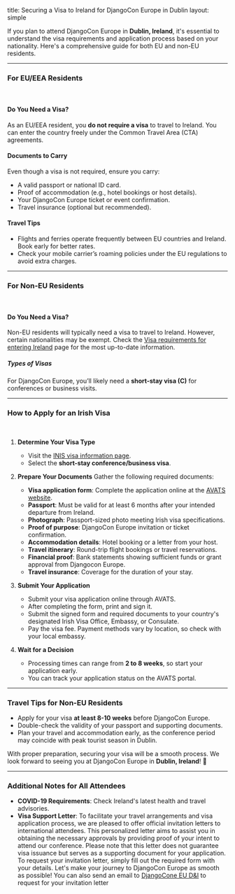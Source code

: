 title: Securing a Visa to Ireland for DjangoCon Europe in Dublin
layout: simple

If you plan to attend DjangoCon Europe in **Dublin, Ireland**, it's essential to understand the visa requirements and application process based on your nationality. Here's a comprehensive guide for both EU and non-EU residents.

---

### **For EU/EEA Residents**
&nbsp;

#### Do You Need a Visa?
As an EU/EEA resident, you **do not require a visa** to travel to Ireland. You can enter the country freely under the Common Travel Area (CTA) agreements.

#### Documents to Carry
Even though a visa is not required, ensure you carry:
- A valid passport or national ID card.
- Proof of accommodation (e.g., hotel bookings or host details).
- Your DjangoCon Europe ticket or event confirmation.
- Travel insurance (optional but recommended).

#### Travel Tips
- Flights and ferries operate frequently between EU countries and Ireland. Book early for better rates.
- Check your mobile carrier’s roaming policies under the EU regulations to avoid extra charges.

---

### **For Non-EU Residents**
&nbsp;

#### Do You Need a Visa?
Non-EU residents will typically need a visa to travel to Ireland. However, certain nationalities may be exempt. Check the <a href="https://www.citizensinformation.ie/en/moving-country/visas-for-ireland/visa-requirements-for-entering-ireland/" class="pages-links">Visa requirements for entering Ireland</a> page for the most up-to-date information.

##### Types of Visas
For DjangoCon Europe, you’ll likely need a **short-stay visa (C)** for conferences or business visits.


---

### How to Apply for an Irish Visa
&nbsp;

1. **Determine Your Visa Type**
   - Visit the <a href="https://www.irishimmigration.ie/" class="pages-links">INIS visa information page</a>.
   - Select the **short-stay conference/business visa**.

2. **Prepare Your Documents**
   Gather the following required documents:
   - **Visa application form**: Complete the application online at the <a href="https://www.visas.inis.gov.ie/AVATS/" class="pages-links">AVATS website</a>.
   - **Passport**: Must be valid for at least 6 months after your intended departure from Ireland.
   - **Photograph**: Passport-sized photo meeting Irish visa specifications.
   - **Proof of purpose**: DjangoCon Europe invitation or ticket confirmation.
   - **Accommodation details**: Hotel booking or a letter from your host.
   - **Travel itinerary**: Round-trip flight bookings or travel reservations.
   - **Financial proof**: Bank statements showing sufficient funds or grant approval from Djangocon Europe.
   - **Travel insurance**: Coverage for the duration of your stay.

3. **Submit Your Application**
   - Submit your visa application online through AVATS.
   - After completing the form, print and sign it.
   - Submit the signed form and required documents to your country's designated Irish Visa Office, Embassy, or Consulate.
   - Pay the visa fee. Payment methods vary by location, so check with your local embassy.


5. **Wait for a Decision**
   - Processing times can range from **2 to 8 weeks**, so start your application early.
   - You can track your application status on the AVATS portal.

---


### **Travel Tips for Non-EU Residents**
- Apply for your visa **at least 8-10 weeks** before DjangoCon Europe.
- Double-check the validity of your passport and supporting documents.
- Plan your travel and accommodation early, as the conference period may coincide with peak tourist season in Dublin.

With proper preparation, securing your visa will be a smooth process. We look forward to seeing you at DjangoCon Europe in **Dublin, Ireland**! 🎉

---

### **Additional Notes for All Attendees**

- **COVID-19 Requirements**: Check Ireland's latest health and travel advisories.
- **Visa Support Letter**:  To facilitate your travel arrangements and visa application process, we are pleased to offer official invitation letters to international attendees. This personalized letter aims to assist you in obtaining the necessary approvals by providing proof of your intent to attend our conference. Please note that this letter does not guarantee visa issuance but serves as a supporting document for your application. To request your invitation letter, simply fill out the required form with your details. Let's make your journey to DjangoCon Europe as smooth as possible!
You can also send an email to [DjangoCone EU D&I](mailto:diversity@djangocon.eu) to request for your invitation letter
<!-- <a href="https://docs.google.com/forms/d/e/1FAIpQLScAgxjuxAgOqMcpMc1pZt2YZKvDITrcgDRPqUDCnJZ5-Uc8dw/viewform?usp=preview" class="pages-links">click here</a> to fill the form. -->

<!-- <iframe src="https://docs.google.com/forms/d/e/1FAIpQLScAgxjuxAgOqMcpMc1pZt2YZKvDITrcgDRPqUDCnJZ5-Uc8dw/viewform?embedded=true" width="640" height="2188" frameborder="0" marginheight="0" marginwidth="0">Loading…</iframe>
 -->

